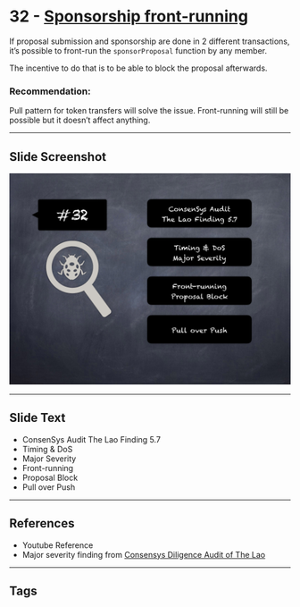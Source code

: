 
# 32 - [Sponsorship front-running](./Sponsorship%20front-running.md)

If proposal submission and sponsorship are done in 2 different transactions, it’s possible to front-run the `sponsorProposal` function by any member. 

The incentive to do that is to be able to block the proposal afterwards.

### Recommendation:
Pull pattern for token transfers will solve the issue. Front-running will still be possible but it doesn’t affect anything.
___
## Slide Screenshot
![032.png](../../images/7.%20Audit%20Findings%20101/032.png)
___
## Slide Text
- ConsenSys Audit The Lao Finding 5.7
- Timing & DoS
- Major Severity
- Front-running
- Proposal Block
- Pull over Push
___
## References
- Youtube Reference
- Major severity finding from [Consensys Diligence Audit of The Lao](https://consensys.net/diligence/audits/2020/01/the-lao)
___
## Tags
